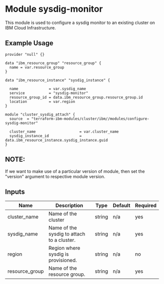 # Module sysdig-monitor

This module is used to configure a sysdig monitor to an existing cluster on IBM Cloud Infrastructure.

## Example Usage
```
provider "null" {}

data "ibm_resource_group" "resource_group" {
  name = var.resource_group
}

data "ibm_resource_instance" "sysdig_instance" {

  name              = var.sysdig_name
  service           = "sysdig-monitor"
  resource_group_id = data.ibm_resource_group.resource_group.id
  location          = var.region
}

module "cluster_sysdig_attach" {
  source  = "terraform-ibm-modules/cluster/ibm//modules/configure-sysdig-monitor"

  cluster_name                    = var.cluster_name
  sysdig_instance_id              = data.ibm_resource_instance.sysdig_instance.guid
}
```
## NOTE:

If we want to make use of a particular version of module, then set the "version" argument to respective module version.

<!-- BEGINNING OF PRE-COMMIT-TERRAFORM DOCS HOOK -->
## Inputs

| Name                              | Description                                           | Type   | Default | Required |
|-----------------------------------|-------------------------------------------------------|--------|---------|----------|
| cluster\_name                     | Name of the cluster                                   | string | n/a     | yes      |
| sysdig\_name                      | Name of the sysdig to attach to a cluster.            | string | n/a     | yes      |
| region                            | Region where sysdig is provisioned.                   | string | n/a     | no       |
| resource\_group                   | Name of the resource group.                           | string | n/a     | yes      |

<!-- END OF PRE-COMMIT-TERRAFORM DOCS HOOK -->


